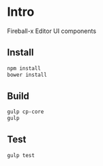 # Intro

Fireball-x Editor UI components

## Install

```bash
npm install
bower install
```
## Build

```bash
gulp cp-core
gulp
```
## Test

```bash
gulp test
```

